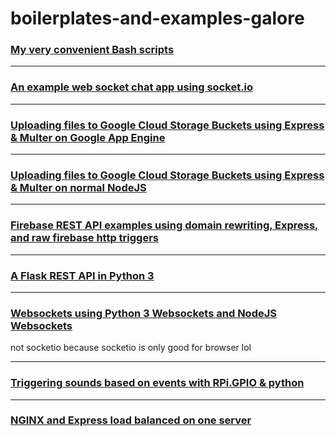 # boilerplates-and-examples-galore

### [My very convenient Bash scripts](https://github.com/danthegoodman1/bash-scripts)

---

### [An example web socket chat app using socket.io](https://github.com/danthegoodman1/demo-websocket-chatapp)

---

### [Uploading files to Google Cloud Storage Buckets using Express & Multer on Google App Engine](https://github.com/danthegoodman1/googleAppEngine-CloudStorageUploader)

---

### [Uploading files to Google Cloud Storage Buckets using Express & Multer on normal NodeJS](https://github.com/danthegoodman1/nodejs-cloudStorage-uploader/tree/master)

---

### [Firebase REST API examples using domain rewriting, Express, and raw firebase http triggers](https://github.com/danthegoodman1/firebase-restapi-examples)

---

### [A Flask REST API in Python 3](https://github.com/danthegoodman1/test-flask-api)

---

### [Websockets using Python 3 Websockets and NodeJS Websockets](https://github.com/danthegoodman1/python-node-websockets)
not socketio because socketio is only good for browser lol

---

### [Triggering sounds based on events with RPi.GPIO & python](https://github.com/danthegoodman1/iot-door-sounds)

---

### [NGINX and Express load balanced on one server](https://github.com/danthegoodman1/express-nginx)
